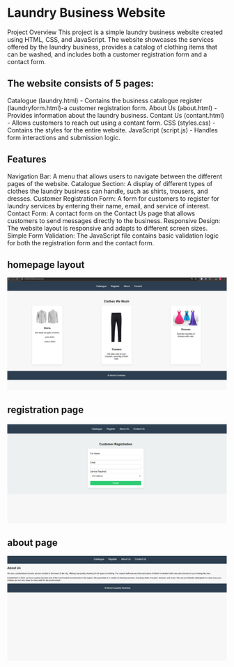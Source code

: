 # Laundry Business Website
Project Overview
This project is a simple laundry business website created using HTML, CSS, and JavaScript. The website showcases the services offered by the laundry business, provides a catalog of clothing items that can be washed, and includes both a customer registration form and a contact form.

## The website consists of 5 pages:

Catalogue (laundry.html) - Contains the business catalogue 
register (laundryform.html)-a customer registration form.
About Us (about.html) - Provides information about the laundry business.
Contant Us (contant.html) - Allows customers to reach out using a contant form.
CSS (styles.css) - Contains the styles for the entire website.
JavaScript (script.js) - Handles form interactions and submission logic.

## Features
Navigation Bar: A menu that allows users to navigate between the different pages of the website.
Catalogue Section: A display of different types of clothes the laundry business can handle, such as shirts, trousers, and dresses.
Customer Registration Form: A form for customers to register for laundry services by entering their name, email, and service of interest.
Contact Form: A contact form on the Contact Us page that allows customers to send messages directly to the business.
Responsive Design: The website layout is responsive and adapts to different screen sizes.
Simple Form Validation: The JavaScript file contains basic validation logic for both the registration form and the contact form.  

## homepage layout
![" homepage"](./homepage.png)

## registration page
![" registerpage"](./registerpage.png)

## about page 
!["about us page "](./aboutPage.png)